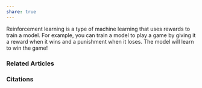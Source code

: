 ```yaml
---
share: true
---
```


Reinforcement learning is a type of machine learning that uses rewards to train a model. For example, you can train a model to play a game by giving it a reward when it wins and a punishment when it loses. The model will learn to win the game!

### Related Articles

### Citations
